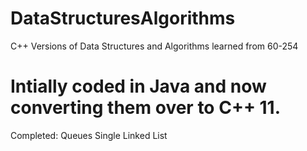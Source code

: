 DataStructuresAlgorithms
========================

C++ Versions of Data Structures and Algorithms learned from 60-254

Intially coded in Java and now converting them over to C++ 11.
========================
Completed:
Queues
Single Linked List
